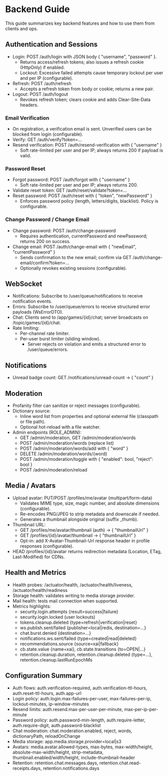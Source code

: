 # Backend Guide

This guide summarizes key backend features and how to use them from clients and ops.

## Authentication and Sessions

- Login: POST /auth/login with JSON body { "username", "password" }.
  - Returns access/refresh tokens; also issues a refresh cookie (HttpOnly) if enabled.
  - Lockout: Excessive failed attempts cause temporary lockout per user and per IP (configurable).
- Refresh: POST /auth/refresh
  - Accepts a refresh token from body or cookie; returns a new pair.
- Logout: POST /auth/logout
  - Revokes refresh token; clears cookie and adds Clear-Site-Data headers.

### Email Verification

- On registration, a verification email is sent. Unverified users can be blocked from login (configurable).
- Verify: GET /auth/verify?token=...
- Resend verification: POST /auth/resend-verification with { "username" }
  - Soft rate-limited per user and per IP; always returns 200 if payload is valid.

### Password Reset

- Forgot password: POST /auth/forgot with { "username" }
  - Soft rate-limited per user and per IP; always returns 200.
- Validate reset token: GET /auth/reset/validate?token=...
- Reset password: POST /auth/reset with { "token", "newPassword" }
  - Enforces password policy (length, letters/digits, blacklist). Policy is configurable.

### Change Password / Change Email

- Change password: POST /auth/change-password
  - Requires authentication, currentPassword and newPassword; returns 200 on success.
- Change email: POST /auth/change-email with { "newEmail", "currentPassword" }
  - Sends confirmation to the new email; confirm via GET /auth/change-email/confirm?token=...
  - Optionally revokes existing sessions (configurable).

## WebSocket

- Notifications: Subscribe to /user/queue/notifications to receive notification events.
- Errors: Subscribe to /user/queue/errors to receive structured error payloads (WsErrorDTO).
- Chat: Clients send to /app/games/{id}/chat; server broadcasts on /topic/games/{id}/chat.
- Rate limiting:
  - Per-channel rate limiter.
  - Per-user burst limiter (sliding window).
    - Server rejects on violation and emits a structured error to /user/queue/errors.

## Notifications

- Unread badge count: GET /notifications/unread-count -> { "count" }

## Moderation

- Profanity filter can sanitize or reject messages (configurable).
- Dictionary source:
  - Inline word list from properties and optional external file (classpath or file path).
  - Optional hot-reload with a file watcher.
- Admin endpoints (ROLE_ADMIN):
  - GET /admin/moderation, GET /admin/moderation/words
  - POST /admin/moderation/words (replace list)
  - POST /admin/moderation/words/add with { "word" }
  - DELETE /admin/moderation/words/{word}
  - POST /admin/moderation/toggle with { "enabled": bool, "reject": bool }
  - POST /admin/moderation/reload

## Media / Avatars

- Upload avatar: PUT/POST /profiles/me/avatar (multipart/form-data)
  - Validates MIME type, size, magic number, and absolute dimensions (configurable).
  - Re-encodes PNG/JPEG to strip metadata and downscale if needed.
  - Generates a thumbnail alongside original (suffix _thumb).
- Thumbnail URL:
  - GET /profiles/me/avatar/thumbnail (auth) -> { "thumbnailUrl" }
  - GET /profiles/{id}/avatar/thumbnail -> { "thumbnailUrl" }
  - Opt-in: add X-Avatar-Thumbnail-Url response header in profile responses (configurable).
- HEAD /profiles/{id}/avatar returns redirection metadata (Location, ETag, Last-Modified) for CDNs.

## Health and Metrics

- Health probes: /actuator/health, /actuator/health/liveness, /actuator/health/readiness
- Storage health: validates writing to media storage provider.
- Mail health: tests mail connection when supported.
- Metrics highlights:
  - security.login.attempts {result=success|failure}
  - security.login.locked (user lockouts)
  - tokens.cleanup.deleted {type=refresh|verification|reset}
  - ws.publish.sent/failed {publisher=local|redis, destination=...}
  - chat.burst.denied {destination=...}
  - notifications.ws.sent/failed {type=created|read|deleted}
  - recommendations.source {source=xai|fallback}
  - cb.state.value {name=xai}, cb.state.transitions {to=OPEN|...}
  - retention.cleanup.duration, retention.cleanup.deleted {type=...}, retention.cleanup.lastRunEpochMs

## Configuration Summary

- Auth flows: auth.verification-required, auth.verification-ttl-hours, auth.reset-ttl-hours, auth.app-url
- Login policy: auth.login.max-failures-per-user, max-failures-per-ip, lockout-minutes, ip-window-minutes
- Resend limits: auth.resend.max-per-user-per-minute, max-per-ip-per-minute
- Password policy: auth.password-min-length, auth.require-letter, auth.require-digit, auth.password-blacklist
- Chat moderation: chat.moderation.enabled, reject, words, dictionaryPath, reloadOnChange
- Media storage: app.media.storage.provider=local|s3
- Avatars: media.avatar.allowed-types, max-bytes, max-width/height, absolute-max-width/height, strip-metadata, thumbnail.enabled/width/height, include-thumbnail-header
- Retention: retention.chat.messages.days, retention.chat.read-receipts.days, retention.notifications.days
